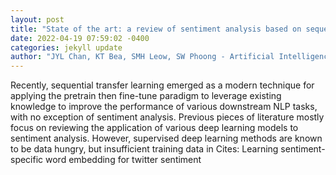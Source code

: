 ```yaml
--- 
layout: post 
title: "State of the art: a review of sentiment analysis based on sequential transfer learning" 
date: 2022-04-19 07:59:02 -0400 
categories: jekyll update 
author: "JYL Chan, KT Bea, SMH Leow, SW Phoong - Artificial Intelligence Review, 2022" 
--- 
```

Recently, sequential transfer learning emerged as a modern technique for applying the pretrain then fine-tune paradigm to leverage existing knowledge to improve the performance of various downstream NLP tasks, with no exception of sentiment analysis. Previous pieces of literature mostly focus on reviewing the application of various deep learning models to sentiment analysis. However, supervised deep learning methods are known to be data hungry, but insufficient training data in Cites: Learning sentiment-specific word embedding for twitter sentiment